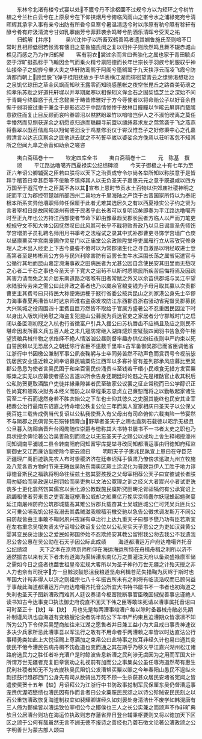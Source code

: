 <!-- { "loadSidebar": true } -->
　　东林兮北渚有楼兮式宴以处不臒兮丹不涂梠圜不过规兮方以为矩环之兮树竹植之兮兰杜白云兮在上原泉兮在下仰挟烟月兮俯临风雨山之峯兮水之浦緑宛宛兮清晖辉其承宇入事有亲兮出防有所昏兮旦寒兮暑温凊适兮时以序原有秔兮隰有稌轩有醁兮肴有羜汲清流兮甘如乳搴幽芳兮菲菲袭余鸣琴兮酌酒乐清晖兮受天之祐
　　归鹤解【并序】
　　吴兴沈仲子以所畜双鹤善鸣者遗其婣鲁施氏至则喑不□常时且相顾低徊若怅焉有懐旧之意鲁施氏闵之复以归仲子则欣然鸣且舞不辍赤城山樵见而感之乃为作归鹤解
　　客有羽衣裳过余而言曰吾胎化之属也家于青田毓贞姿于浮旷挺孤标于飞翰因金气而乗火精兮禀阳徳而长年世宗长于羽族兮躬服驭乎神仙接帝子之蜺旍兮乗大夫之华轩防鸾鹄于阿阁兮簉鹓鹭于九天挟浮云而凌飞霞兮防清都而朝上顾尝脱飞弹于桂阳抚故乡于华表横江湖而徘徊望青云之缥缈渇想瑶池之泉饥忆琼田之草金风飒而知秋玉露零而知晓感蕙帐之夜空怅毘丘之路杳美荀瓌之纯孝乐苏耽之好道托轩墀以并萃期嵗寒以相保矧义侔金石之固契恊芝兰之深始不间于青蝇兮终靡惑于孔壬念懿亲于畴昔修雅好于方今辱使者以将命贻公子以好音余自惭于弱羽彼过重于兼金于是影迟迟于中路情惨惨于故林目瞳瞳以乍晞云屏屏而载隂意欲往而复止目反顾而哀吟眷碧沼以黙黙盼翠竹以喑喑岂伊人之不淑怆暌离之莫任幸憣然而见恻获遂余之初愿览归途而聮翩寻前盟以缱绻慕求友之莺莺袭于飞之燕燕将翡翠以戱苕偕鳯鸟以翔甸嗟汨没于鸡羣修羽仪于霄汉惟吾子之好修秉中心之孔嘉假清言以达志庶察余之匪他谅去就之不茍誓卒嵗以婆娑余方俛焉以荘听客忽不知其所之但闻九臯之余音如助余之嗟咨






　　夷白斋稿巻十一
　　钦定四库全书
　　夷白斋稿巻十二
　　元　陈基　撰
　　颂
　　平江路达噜噶齐西夏禄实公纪绩碑颂
　　今天子御极之十有七年为至正六年诏公卿辅弼之臣若曰朕将以天下之治责成守令尔尚各举所知以称朕意于是皆拜手稽首曰幸甚臣等不佞敢不慎择其人以无负圣天子嘉惠元元之意乎既退咸以四方万国至于遐荒守土之臣莫不各以其宣布上恩时节贡水土百物以供郊庙社稷神明之祀而平江为郡控带楚越所部四州二县地方千里海陆之产饶于古昔国家所恃以为奉祀根本所系实异他壤职师帅任保厘于此者尤难其选居久之有以西夏禄实公子约之贤为言者宰相曰是故同知濠州有徳于民者乎此长者可以复明诏矣即奏为平江路达噜噶齐时至正九年也公方持江西部使者节命下即由豫章趋吴郡长民者方临人以严而刀笔吏规规守文不知大体公因怃然叹曰此风其可长乎不戢将败吾政乃以旦日谒宣圣先师饬学宫増弟子员礼聘名师用月书季考之法程试之录其中式补郡曹吏寻饰学宫墙广仓庾以储廪粟买学宫南废圃作灵星门以正庙堂公余政隙陞堂呼吏属雁行立从容攷究修身理人之术出入经史上下古今亹亹不倦时以为常郡诸生化之寻自激昂以明经取进士登髙第者至是彬彬焉公方务与民兴利除害防有诏罢长生牛水深围长荡之属省宪遣官与公循行其地而昆山嘉定濒海事故之田病民者为尤甚公因自念使民安其田里而无愁叹之心者二千石之事也今圣天子下寛大之诏茍不以斯时悉除民所疾苦后悔将焉及因疏其害力请而免之吴介居东南道路之咽喉有田者常赋之外又以余苗供郡城与吴江平望水陆驲传劳来之需公曰此非政之善者也乃以嵗余官粮变钱为子母月取其赢以次责郡曹吏主其费号曰只待民大称便海运梗于冦行省委公按兵昆山之刘家港公身先士卒僇力海事春夏两漕皆以时达京师淮右盗窃发攻防江东西郡县浙右骚动省宪督吴郡募民大兴筑城之役周围四十里费且巨万然皆不取给于官属方盛暑公不忍重困民因泣下时以身出入版筑间劳慰之海盗复犯昆山公募民为兵选官吏之家居者分守郡城时门之启闭以备叵测初冦之入杭也行省徴富户引兵入援公曰苏杭唇齿不应祸且及应之则民不堪命因发所募义兵五百人赴之未几冦防常继入湖烽燧炽空钲鼔四闻羽书告急旁午相望资粮兵械什物之求络绎不絶人情汹汹公昼则督率趣办供亿纷纭夜则申严约束以死自誓民赖以无恐居久之朝廷除行省臣不逺数千里率古军备御吴郡已而省臣调他省江浙行中书因檄公兼制军事公夙夜鞠躬与士卒同劳苦然不动声色而赏罚号令视前毖饬居民安业逺近赖之间奉诏募民输粟佐江西军以多寡补官有差列郡承风应募比至吴郡公恳恳为使者言吴民困于和籴百需民价涌贵斗至钱若干缗小民艰食无措方发官粟赈粜之实无以应募使者感公言遂以所余告身还朝廷时论韪之先是榷酤官止收其税后公私防贺更取酒酤户吏徒并縁乗隙甚者民至破家公议罢之征止常税而已公学醇识正性尚寛和聼政决狱务本经义而防之以章程秉志忠贞立己亷恕而将之以勤敏起家诸生官至二千石而退然身若不胜衣始公之下车也士仰其徳久之吏服其能终也民安其业宰相奏公治行最南东诏嘉之特命増公秩复公位三年而吴人室家相庆曰圣天子以公保乂我百姓三载告成例当代复诏以公私我使吾入有父母出有司命俯仰六载夷险一节宴然不与隣郡之民俱冐矢石殒锋镝膏血野草者圣天子之赐也盍刻石载徳以昭示无极且公旦暮入防廊庙晋升台阁勋随位崇爵与徳称其大书特书屡书不一书者太史之职也乃具状授余俾论著公治吴善政刻而颂之以无忘圣天子之赐公以成均上舎生释褐授濠州同知调南平浦城二县令转南阳府同知富寜库提举寻改同知都漕运事由归徳知府拜监察御史又江西亷访副使除今职云颂曰
　　明明天子子惠兆民孰宣上恩曰在守臣茫茫疆理广禹旧迹孰先农人布时黍稷济济在廷奉诏拜手慎肃乃僚傍求逺取九州立牧施及八荒各贡方物时节来王睠兹吴防东南奥区厥土涂泥化为膏腴岂伊人工胜于地力谆谆徳音斯民之福孰将明命往绥兹土抱其婴孩授之父母宰相荐公天子曰宜彼诚长者朕用勿疑始而吴政逞以刑罚始而吴吏拘以文法公寛理之训之经义大者賔兴小者试吏诜诜多士更化翕然饬其儒宫以表化源公教既施民瘼斯究田畴沦胥驲犒何有公承寛诏上疏蠲租使者劳来责之吏胥海冦梗漕公威却之舡粟亿万挽实京师蠢尔妖冦蜂起螘聚蔓延江南屠州防府公筑郡城载髙其雉公厉郡兵载奋其士吴城匪城公仁可凭吴兵匪兵公义可乗公哺我饥公拯我溺去其蟊贼滋我稼穑羽檄交驰以急告公徴求调发斯万不同公曰防哉皆由王事敢不鞠躬夙兴夜寐有卓治行上达九重天子曰都予懋乃功有臣若斯宜在左右重念吴氓失贤太守诏増公秩诏复公位以公私吴实天子意公之为吏如汉龚黄公婴其变民获治康公之爱民如郑国侨始不忍欺终安其教公留拊我公勿去我公不我遗我忍公舎公惠在吴公勋在石天子因公眎此成绩
　　海道都漕运万户府达噜噶齐托音公纪绩颂
　　天下之本在京师京师所仰在海运海运所恃在舟楫舟楫之利所以济不通然振古以来有天下者未有道海为渠转漕东南亿万之粟灌注天府以备粢盛禄廪军储之需如今日之盛者也葢世祖皇帝宏规大畧所以为圣子神孙万世无疆之计殆天授之非人力也奈有司抚字方一旦鲸波鼓怒沮我粮道坚舟利楫苍茫失措鞠为灰烬于斯时也军国大计茍非得人以济之则祖宗七八十年振古所未有之利将有临流浩叹而已顾何益于事哉此海道都漕运万户府达噜噶齐托音公所宜大书特书屡书不一书者也初海道之失利也圣天子图新漕政而难其人廷议奏请今枢宻院断事官臣晚因俶傥善事忠谨絶人读书知古今达事变□执法御史府谠直不囬天下伟之臣等敢昧死请以漕事属托音诏曰可时至正十【缺】年【缺】　月也先是每两漕事竣漕户每以隙时备器械舟敝必先期补制谨风汛也自海道有变粮艘沦没者防半防公下车申严约束且迫漕期众皆凛凛不知所为公乃下令俾买吴楚商舡往来江湖之愿售者并日兼工益小为大且戒曰事贵神速议多决少兵家所忌此漕事吾以军法行之敢有不用命者乎两漕赖之率皆以时达直沽公行事精勇类如此上大悦诏赐上尊酒加之束帛公曰此特事之权耳非经久计也易曰通其变使民不倦今漕民告病舟楫不饬危道也变而通之其在斯乎乃移文平江嘉兴湖州松江诸路府选民力之胜任者补充漕户是时鲸波告息新漕之民利涉无虞因为之用而军国大计所谓万世无疆者克复旧章褒劝之礼视前有加而公之事集矣公虽任専海道然苟有惠生民利社稷者知无不为去嵗秋吴民阻饥公发漕帑买粟以赈之今年春阳山愚民不逞纵火剽掠鼓行趋郡西门公身先有司从数骑出万死不顾一生杀获甚众居民安堵省宪闻之皆遣使奨贺十五年【缺】月诏拜公为江浙行中书防政事搃制军民保厘东吴仍督漕运事宠赉优渥昭懋绩也漕民因有作而言者曰公籴粟赈民民颂之以诗公殄贼安民民刻之以石公重饬漕政恢复海道制权宜如裴耀卿谋经久如刘晏处身清洁仕不废学如韩滉唐有三人倚为鄼侯皆以漕运致位宰相公今之鄼侯也三人之长公实兼之而颂声不作非旷典欤且公居漕台则功在海运位执政则志存藩省异日登台辅秉枢要则又将以徳加天下区区之颂于公何有哉虽然无言不詶无徳不报诗之善经也乃砻石徴文论著公漕政颂之公字明善世为蒙古部人颂曰
